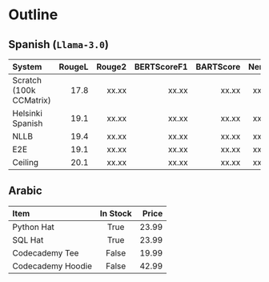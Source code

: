 # Outline

## Spanish (`Llama-3.0`)

| System                   | RougeL | Rouge2 | BERTScoreF1 | BARTScore | NerF1 | BLEU(CrossSum) |
| :----------------        | ------: | ------: | -----------: | --------: | -----: | --------------: |
| Scratch (100k CCMatrix)  | 17.8  | xx.xx  | xx.xx  | xx.xx  | xx.xx  | xx.xx  |
| Helsinki Spanish        | 19.1 | xx.xx  | xx.xx  | xx.xx  | xx.xx  | xx.xx  |
| NLLB    | 19.4  | xx.xx  | xx.xx  | xx.xx  | xx.xx  | xx.xx  |
| E2E  | 19.1  | xx.xx  | xx.xx  | xx.xx  | xx.xx  | xx.xx  |
| Ceiling | 20.1  | xx.xx  | xx.xx  | xx.xx  | xx.xx  | xx.xx  |

## Arabic

| Item              | In Stock | Price |
| :---------------- | :------: | ----: |
| Python Hat        |   True   | 23.99 |
| SQL Hat           |   True   | 23.99 |
| Codecademy Tee    |  False   | 19.99 |
| Codecademy Hoodie |  False   | 42.99 |


